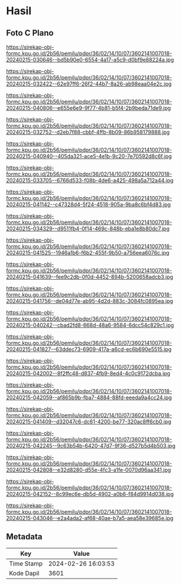 # Hasil

## Foto C Plano

https://sirekap-obj-formc.kpu.go.id/2b56/pemilu/pdpr/36/02/14/10/07/3602141007018-20240215-030646--bd5b90e0-6554-4a17-a5c9-d0bf9e88224a.jpg

https://sirekap-obj-formc.kpu.go.id/2b56/pemilu/pdpr/36/02/14/10/07/3602141007018-20240215-032422--62e97ff6-26f2-44b7-8a26-ab98eaa04e2c.jpg

https://sirekap-obj-formc.kpu.go.id/2b56/pemilu/pdpr/36/02/14/10/07/3602141007018-20240215-040806--e655e6e9-9f77-4b81-b5f4-2b9beda71de9.jpg

https://sirekap-obj-formc.kpu.go.id/2b56/pemilu/pdpr/36/02/14/10/07/3602141007018-20240215-032752--d2eb7f88-cbbf-4ffb-8b09-86b958179888.jpg

https://sirekap-obj-formc.kpu.go.id/2b56/pemilu/pdpr/36/02/14/10/07/3602141007018-20240215-040940--405da321-ace5-4e1b-9c20-7e70592d8c6f.jpg

https://sirekap-obj-formc.kpu.go.id/2b56/pemilu/pdpr/36/02/14/10/07/3602141007018-20240215-033705--6766d533-f08b-4de6-a425-498a5a712a44.jpg

https://sirekap-obj-formc.kpu.go.id/2b56/pemilu/pdpr/36/02/14/10/07/3602141007018-20240215-041142--c47328d4-5f24-4518-905a-9ba8c6bf4d83.jpg

https://sirekap-obj-formc.kpu.go.id/2b56/pemilu/pdpr/36/02/14/10/07/3602141007018-20240215-034329--d9511fb4-0f14-469c-848b-eba1e8b80dc7.jpg

https://sirekap-obj-formc.kpu.go.id/2b56/pemilu/pdpr/36/02/14/10/07/3602141007018-20240215-041525--1946a1b6-f6b2-455f-9b50-a756eea6076c.jpg

https://sirekap-obj-formc.kpu.go.id/2b56/pemilu/pdpr/36/02/14/10/07/3602141007018-20240215-041639--fee9c2db-0f0d-4452-894b-5200658adcb3.jpg

https://sirekap-obj-formc.kpu.go.id/2b56/pemilu/pdpr/36/02/14/10/07/3602141007018-20240215-041756--de04d77e-ab95-4d2d-883c-3084fc0895ea.jpg

https://sirekap-obj-formc.kpu.go.id/2b56/pemilu/pdpr/36/02/14/10/07/3602141007018-20240215-040242--cbad2fd8-668d-48a6-9584-6dcc54c829c1.jpg

https://sirekap-obj-formc.kpu.go.id/2b56/pemilu/pdpr/36/02/14/10/07/3602141007018-20240215-041827--63ddec73-6909-417a-a6cd-ec6b690e5515.jpg

https://sirekap-obj-formc.kpu.go.id/2b56/pemilu/pdpr/36/02/14/10/07/3602141007018-20240215-042002--8f2ffc48-d837-4fb9-8ed4-4c0c9172dcba.jpg

https://sirekap-obj-formc.kpu.go.id/2b56/pemilu/pdpr/36/02/14/10/07/3602141007018-20240215-042059--af865b9b-fba7-4884-88fd-eeeda9a4cc24.jpg

https://sirekap-obj-formc.kpu.go.id/2b56/pemilu/pdpr/36/02/14/10/07/3602141007018-20240215-041409--d32047c6-dc61-4200-be77-320ac8ff6cb0.jpg

https://sirekap-obj-formc.kpu.go.id/2b56/pemilu/pdpr/36/02/14/10/07/3602141007018-20240215-042245--9c63b54b-6420-47d7-9f36-d527b5d4b503.jpg

https://sirekap-obj-formc.kpu.go.id/2b56/pemilu/pdpr/36/02/14/10/07/3602141007018-20240215-042808--e32d8280-d55e-4fc3-a1fe-0070d96aa341.jpg

https://sirekap-obj-formc.kpu.go.id/2b56/pemilu/pdpr/36/02/14/10/07/3602141007018-20240215-042152--8c99ec6e-db5d-4902-a0b6-f84d9914d038.jpg

https://sirekap-obj-formc.kpu.go.id/2b56/pemilu/pdpr/36/02/14/10/07/3602141007018-20240215-043046--e2a4ada2-af68-40ae-b7a5-aea58e39685e.jpg


## Metadata

| Key        | Value               |
| ---------- | ------------------- |
| Time Stamp | 2024-02-26 16:03:53 |
| Kode Dapil | 3601                |



